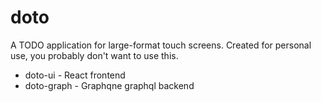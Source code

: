 # doto

A TODO application for large-format touch screens.  Created for personal use,
you probably don't want to use this.

- doto-ui - React frontend
- doto-graph - Graphqne graphql backend
